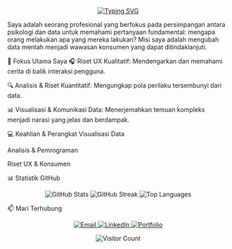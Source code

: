 <p align="center">
<a href="https://git.io/typing-svg"><img src="https://www.google.com/search?q=https://readme-typing-svg.demolab.com%3Ffont%3DInter%26size%3D32%26duration%3D3000%26pause%3D1000%26color%3D20C20E%26center%3Dtrue%26vCenter%3Dtrue%26width%3D550%26lines%3DAnalis%2BWawasan%2BKonsumen%3BPeneliti%2BUX%2BBerbasis%2BData%3BMengubah%2BData%2BMenjadi%2BCerita" alt="Typing SVG" /></a>
</p>

Saya adalah seorang profesional yang berfokus pada persimpangan antara psikologi dan data untuk memahami pertanyaan fundamental: mengapa orang melakukan apa yang mereka lakukan? Misi saya adalah mengubah data mentah menjadi wawasan konsumen yang dapat ditindaklanjuti.

🎯 Fokus Utama Saya
🎧 Riset UX Kualitatif: Mendengarkan dan memahami cerita di balik interaksi pengguna.

🔍 Analisis & Riset Kuantitatif: Mengungkap pola perilaku tersembunyi dari data.

📊 Visualisasi & Komunikasi Data: Menerjemahkan temuan kompleks menjadi narasi yang jelas dan berdampak.

💻 Keahlian & Perangkat
Visualisasi Data

Analisis & Pemrograman

Riset UX & Konsumen

📊 Statistik GitHub
<p align="center">
<img src="https://github-readme-stats.vercel.app/api?username=h3xol&theme=dark&hide_border=false&include_all_commits=true&count_private=false" alt="GitHub Stats"/>
<img src="https://github-readme-streak-stats.herokuapp.com/?user=h3xol&theme=dark&hide_border=false" alt="GitHub Streak"/>
<img src="https://github-readme-stats.vercel.app/api/top-langs/?username=h3xol&theme=dark&hide_border=false&include_all_commits=true&count_private=false&layout=compact" alt="Top Languages"/>
</p>

📫 Mari Terhubung
<p align="center">
<a href="mailto:emailanda@contoh.com">
<img src="https://www.google.com/search?q=https://img.shields.io/badge/Email-D14836%3Fstyle%3Dfor-the-badge%26logo%3Dgmail%26logoColor%3Dwhite" alt="Email"/>
</a>
<a href="https://www.google.com/search?q=https://www.linkedin.com/in/profil-linkedin-anda">
<img src="https://www.google.com/search?q=https://img.shields.io/badge/LinkedIn-0077B5%3Fstyle%3Dfor-the-badge%26logo%3Dlinkedin%26logoColor%3Dwhite" alt="LinkedIn"/>
</a>
<a href="https://www.google.com/search?q=https://link-ke-portofolio-anda.com">
<img src="https://www.google.com/search?q=https://img.shields.io/badge/Portfolio-000000%3Fstyle%3Dfor-the-badge%26logo%3Dfirefox%26logoColor%3D%23FF7139" alt="Portfolio"/>
</a>
</p>

<p align="center">
<img src="https://visitcount.itsvg.in/api?id=h3xol&icon=0&color=0" alt="Visitor Count"/>
</p>
